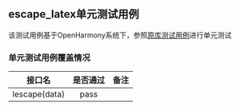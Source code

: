 ## escape_latex单元测试用例

该测试用例基于OpenHarmony系统下，参照[原库测试用例](https://github.com/dangmai/escape-latex/blob/master/src/index.test.js)进行单元测试

### 单元测试用例覆盖情况

|      接口名      |    是否通过	     |备注|
|:-------------:|:------------:|:---:|
| lescape(data) |     pass     |       |